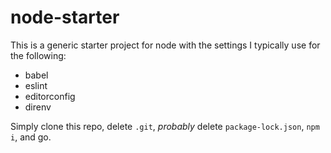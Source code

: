 # node-starter

This is a generic starter project for node with the settings I typically use
for the following:

* babel
* eslint
* editorconfig
* direnv

Simply clone this repo, delete `.git`, _probably_ delete `package-lock.json`,
`npm i`, and go.
